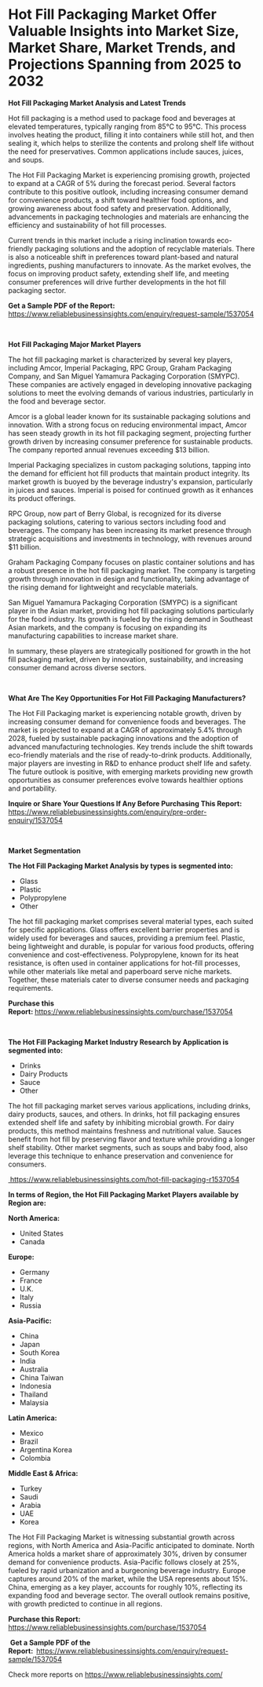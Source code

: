 <p><h1>Hot Fill Packaging Market Offer Valuable Insights into Market Size, Market Share, Market Trends, and Projections Spanning from 2025 to 2032</h1></p><p><strong>Hot Fill Packaging Market Analysis and Latest Trends</strong></p>
<p><p>Hot fill packaging is a method used to package food and beverages at elevated temperatures, typically ranging from 85°C to 95°C. This process involves heating the product, filling it into containers while still hot, and then sealing it, which helps to sterilize the contents and prolong shelf life without the need for preservatives. Common applications include sauces, juices, and soups.</p><p>The Hot Fill Packaging Market is experiencing promising growth, projected to expand at a CAGR of 5% during the forecast period. Several factors contribute to this positive outlook, including increasing consumer demand for convenience products, a shift toward healthier food options, and growing awareness about food safety and preservation. Additionally, advancements in packaging technologies and materials are enhancing the efficiency and sustainability of hot fill processes.</p><p>Current trends in this market include a rising inclination towards eco-friendly packaging solutions and the adoption of recyclable materials. There is also a noticeable shift in preferences toward plant-based and natural ingredients, pushing manufacturers to innovate. As the market evolves, the focus on improving product safety, extending shelf life, and meeting consumer preferences will drive further developments in the hot fill packaging sector.</p></p>
<p><strong>Get a Sample PDF of the Report:&nbsp;</strong> <a href="https://www.reliablebusinessinsights.com/enquiry/request-sample/1537054?utm_campaign=3134&utm_medium=2&utm_source=Github&utm_content=ia&utm_term=02042025&utm_id=hot-fill-packaging">https://www.reliablebusinessinsights.com/enquiry/request-sample/1537054</a></p>
<p>&nbsp;</p>
<p><strong>Hot Fill Packaging Major Market Players</strong></p>
<p><p>The hot fill packaging market is characterized by several key players, including Amcor, Imperial Packaging, RPC Group, Graham Packaging Company, and San Miguel Yamamura Packaging Corporation (SMYPC). These companies are actively engaged in developing innovative packaging solutions to meet the evolving demands of various industries, particularly in the food and beverage sector.</p><p>Amcor is a global leader known for its sustainable packaging solutions and innovation. With a strong focus on reducing environmental impact, Amcor has seen steady growth in its hot fill packaging segment, projecting further growth driven by increasing consumer preference for sustainable products. The company reported annual revenues exceeding $13 billion.</p><p>Imperial Packaging specializes in custom packaging solutions, tapping into the demand for efficient hot fill products that maintain product integrity. Its market growth is buoyed by the beverage industry's expansion, particularly in juices and sauces. Imperial is poised for continued growth as it enhances its product offerings.</p><p>RPC Group, now part of Berry Global, is recognized for its diverse packaging solutions, catering to various sectors including food and beverages. The company has been increasing its market presence through strategic acquisitions and investments in technology, with revenues around $11 billion.</p><p>Graham Packaging Company focuses on plastic container solutions and has a robust presence in the hot fill packaging market. The company is targeting growth through innovation in design and functionality, taking advantage of the rising demand for lightweight and recyclable materials.</p><p>San Miguel Yamamura Packaging Corporation (SMYPC) is a significant player in the Asian market, providing hot fill packaging solutions particularly for the food industry. Its growth is fueled by the rising demand in Southeast Asian markets, and the company is focusing on expanding its manufacturing capabilities to increase market share. </p><p>In summary, these players are strategically positioned for growth in the hot fill packaging market, driven by innovation, sustainability, and increasing consumer demand across diverse sectors.</p></p>
<p>&nbsp;</p>
<p><strong>What Are The Key Opportunities For Hot Fill Packaging Manufacturers?</strong></p>
<p><p>The Hot Fill Packaging market is experiencing notable growth, driven by increasing consumer demand for convenience foods and beverages. The market is projected to expand at a CAGR of approximately 5.4% through 2028, fueled by sustainable packaging innovations and the adoption of advanced manufacturing technologies. Key trends include the shift towards eco-friendly materials and the rise of ready-to-drink products. Additionally, major players are investing in R&D to enhance product shelf life and safety. The future outlook is positive, with emerging markets providing new growth opportunities as consumer preferences evolve towards healthier options and portability.</p></p>
<p><strong>Inquire or Share Your Questions If Any Before Purchasing This Report:</strong> <a href="https://www.reliablebusinessinsights.com/enquiry/pre-order-enquiry/1537054?utm_campaign=3134&utm_medium=2&utm_source=Github&utm_content=ia&utm_term=02042025&utm_id=hot-fill-packaging">https://www.reliablebusinessinsights.com/enquiry/pre-order-enquiry/1537054</a></p>
<p>&nbsp;</p>
<p><strong>Market Segmentation</strong></p>
<p><strong>The Hot Fill Packaging Market Analysis by types is segmented into:</strong></p>
<p><ul><li>Glass</li><li>Plastic</li><li>Polypropylene</li><li>Other</li></ul></p>
<p><p>The hot fill packaging market comprises several material types, each suited for specific applications. Glass offers excellent barrier properties and is widely used for beverages and sauces, providing a premium feel. Plastic, being lightweight and durable, is popular for various food products, offering convenience and cost-effectiveness. Polypropylene, known for its heat resistance, is often used in container applications for hot-fill processes, while other materials like metal and paperboard serve niche markets. Together, these materials cater to diverse consumer needs and packaging requirements.</p></p>
<p><strong>Purchase this Report:&nbsp;</strong><a href="https://www.reliablebusinessinsights.com/purchase/1537054?utm_campaign=3134&utm_medium=2&utm_source=Github&utm_content=ia&utm_term=02042025&utm_id=hot-fill-packaging">https://www.reliablebusinessinsights.com/purchase/1537054</a></p>
<p>&nbsp;</p>
<p><strong>The Hot Fill Packaging Market Industry Research by Application is segmented into:</strong></p>
<p><ul><li>Drinks</li><li>Dairy Products</li><li>Sauce</li><li>Other</li></ul></p>
<p><p>The hot fill packaging market serves various applications, including drinks, dairy products, sauces, and others. In drinks, hot fill packaging ensures extended shelf life and safety by inhibiting microbial growth. For dairy products, this method maintains freshness and nutritional value. Sauces benefit from hot fill by preserving flavor and texture while providing a longer shelf stability. Other market segments, such as soups and baby food, also leverage this technique to enhance preservation and convenience for consumers.</p></p>
<p><a href="https://www.reliablebusinessinsights.com/hot-fill-packaging-r1537054?utm_campaign=3134&utm_medium=2&utm_source=Github&utm_content=ia&utm_term=02042025&utm_id=hot-fill-packaging">&nbsp;https://www.reliablebusinessinsights.com/hot-fill-packaging-r1537054</a></p>
<p><strong>In terms of Region, the Hot Fill Packaging Market Players available by Region are:</strong></p>
<p>
    <p> <strong> North America: </strong>
        <ul>
            <li>United States</li>
            <li>Canada</li>
        </ul>
        </p> 
    <p> <strong> Europe: </strong>
        <ul>
            <li>Germany</li>
            <li>France</li>
            <li>U.K.</li>
            <li>Italy</li>
            <li>Russia</li>
        </ul>
        </p> 
    <p> <strong> Asia-Pacific: </strong>
        <ul>
            <li>China</li>
            <li>Japan</li>
            <li>South Korea</li>
            <li>India</li>
            <li>Australia</li>
            <li>China Taiwan</li>
            <li>Indonesia</li>
            <li>Thailand</li>
            <li>Malaysia</li>
        </ul>
        </p> 
    <p> <strong> Latin America: </strong>
        <ul>
            <li>Mexico</li>
            <li>Brazil</li>
            <li>Argentina Korea</li>
            <li>Colombia</li>
        </ul>
        </p> 
    <p> <strong> Middle East & Africa: </strong>
        <ul>
            <li>Turkey</li>
            <li>Saudi</li>
            <li>Arabia</li>
            <li>UAE</li>
            <li>Korea</li>
        </ul>
    </p>
    </p>
<p><p>The Hot Fill Packaging Market is witnessing substantial growth across regions, with North America and Asia-Pacific anticipated to dominate. North America holds a market share of approximately 30%, driven by consumer demand for convenience products. Asia-Pacific follows closely at 25%, fueled by rapid urbanization and a burgeoning beverage industry. Europe captures around 20% of the market, while the USA represents about 15%. China, emerging as a key player, accounts for roughly 10%, reflecting its expanding food and beverage sector. The overall outlook remains positive, with growth predicted to continue in all regions.</p></p>
<p><strong>Purchase this Report: </strong><a href="https://www.reliablebusinessinsights.com/purchase/1537054?utm_campaign=3134&utm_medium=2&utm_source=Github&utm_content=ia&utm_term=02042025&utm_id=hot-fill-packaging">https://www.reliablebusinessinsights.com/purchase/1537054</a></p>
<p>&nbsp;<strong>Get a Sample PDF of the Report:&nbsp;&nbsp;</strong><a href="https://www.reliablebusinessinsights.com/enquiry/request-sample/1537054?utm_campaign=3134&utm_medium=2&utm_source=Github&utm_content=ia&utm_term=02042025&utm_id=hot-fill-packaging">https://www.reliablebusinessinsights.com/enquiry/request-sample/1537054</a></p>
<p><strong></strong></p>
<p>Check more reports on <a href="https://www.reliablebusinessinsights.com/?utm_campaign=3134&utm_medium=2&utm_source=Github&utm_content=ia&utm_term=02042025&utm_id=hot-fill-packaging">https://www.reliablebusinessinsights.com/</a></p>